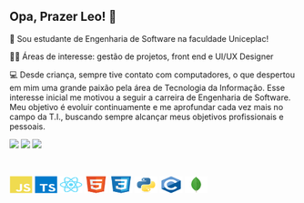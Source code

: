 ## Opa, Prazer Leo! 👋
📒 Sou estudante de Engenharia de Software na faculdade Uniceplac! <br>

👩‍💼 Áreas de interesse: gestão de projetos, front end e UI/UX Designer <br>

💻 Desde criança, sempre tive contato com computadores, o que despertou em mim uma grande paixão pela área de Tecnologia da Informação. Esse interesse inicial me motivou a seguir a carreira de Engenharia de Software. Meu objetivo é evoluir continuamente e me aprofundar cada vez mais no campo da T.I., buscando sempre alcançar meus objetivos profissionais e pessoais.
<br>
<div> 
  <a href = "https://mail.google.com/mail/?view=cm&amp;fs=1&amp;to=leocosta0089@gmail.com"><img src="https://img.shields.io/badge/-Gmail-%23333?style=for-the-badge&logo=gmail&logoColor=white" target="_blank"></a>
  <a href="https://www.linkedin.com/in/leonardo-costa-do-nascimento-97184620b//" target="_blank"><img src="https://img.shields.io/badge/-LinkedIn-%230077B5?style=for-the-badge&logo=linkedin&logoColor=white" target="_blank"></a> 
  <a href="https://instagram.com/leocn._" target="_blank"><img src="https://img.shields.io/badge/-Instagram-%23E4405F?style=for-the-badge&logo=instagram&logoColor=white" target="_blank"></a>
  
## 
<div style="display: inline_block"><br>
  <img align="center" alt="Leo-Js" height="30" width="40" src="https://raw.githubusercontent.com/devicons/devicon/master/icons/javascript/javascript-plain.svg">
  <img align="center" alt="Leo-Ts" height="30" width="40" src="https://raw.githubusercontent.com/devicons/devicon/master/icons/typescript/typescript-plain.svg">
  <img align="center" alt="Leo-React" height="30" width="40" src="https://raw.githubusercontent.com/devicons/devicon/master/icons/react/react-original.svg">
  <img align="center" alt="Leo-HTML" height="30" width="40" src="https://raw.githubusercontent.com/devicons/devicon/master/icons/html5/html5-original.svg">
  <img align="center" alt="Leo-CSS" height="30" width="40" src="https://raw.githubusercontent.com/devicons/devicon/master/icons/css3/css3-original.svg">
  <img align="center" alt="Leo-Python" height="30" width="40" src="https://raw.githubusercontent.com/devicons/devicon/master/icons/python/python-original.svg">
  <img align="center" alt="Leo-C" height="30" width="40" src="https://raw.githubusercontent.com/devicons/devicon/master/icons/c/c-original.svg">
  <img align="center" alt="Leo-C" height="30" width="40" src="https://raw.githubusercontent.com/devicons/devicon/master/icons/mongodb/mongodb-original.svg">
</div>

